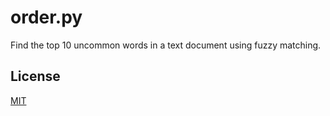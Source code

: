 # order.py

Find the top 10 uncommon words in a text document using fuzzy matching.

## License

[MIT](LICENSE)
